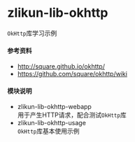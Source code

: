 # zlikun-lib-okhttp

`OkHttp`库学习示例

#### 参考资料
- <http://square.github.io/okhttp/>
- <https://github.com/square/okhttp/wiki>

#### 模块说明
- zlikun-lib-okhttp-webapp  
用于产生HTTP请求，配合测试`OkHttp`库
- zlikun-lib-okhttp-usage  
`OkHttp`库基本使用示例